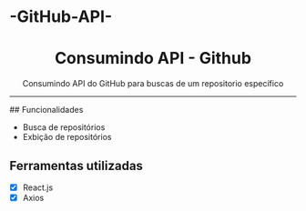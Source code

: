# -GitHub-API-
<h1 align="center">
 Consumindo API - Github
</h1>

<p align="center">Consumindo API do GitHub para buscas de um repositorio específico</p>

<hr>
## Funcionalidades <br/>

- Busca de repositórios
- Exbição de repositórios

## Ferramentas utilizadas
- [x] React.js
- [x] Axios

